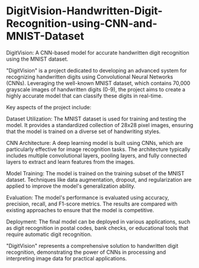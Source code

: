 # DigitVision-Handwritten-Digit-Recognition-using-CNN-and-MNIST-Dataset
DigitVision: A CNN-based model for accurate handwritten digit recognition using the MNIST dataset.

"DigitVision" is a project dedicated to developing an advanced system for recognizing handwritten digits using Convolutional Neural Networks (CNNs). Leveraging the well-known MNIST dataset, which contains 70,000 grayscale images of handwritten digits (0-9), the project aims to create a highly accurate model that can classify these digits in real-time.

Key aspects of the project include:

Dataset Utilization: The MNIST dataset is used for training and testing the model. It provides a standardized collection of 28x28 pixel images, ensuring that the model is trained on a diverse set of handwriting styles.

CNN Architecture: A deep learning model is built using CNNs, which are particularly effective for image recognition tasks. The architecture typically includes multiple convolutional layers, pooling layers, and fully connected layers to extract and learn features from the images.

Model Training: The model is trained on the training subset of the MNIST dataset. Techniques like data augmentation, dropout, and regularization are applied to improve the model's generalization ability.

Evaluation: The model's performance is evaluated using accuracy, precision, recall, and F1-score metrics. The results are compared with existing approaches to ensure that the model is competitive.

Deployment: The final model can be deployed in various applications, such as digit recognition in postal codes, bank checks, or educational tools that require automatic digit recognition.

"DigitVision" represents a comprehensive solution to handwritten digit recognition, demonstrating the power of CNNs in processing and interpreting image data for practical applications.
